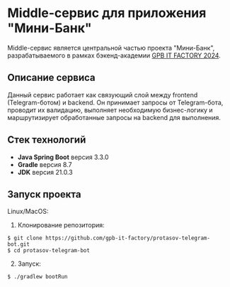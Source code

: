 # Middle-сервис для приложения "Мини-Банк"
Middle-сервис является центральной частью проекта "Мини-Банк", разрабатываемого в рамках бэкенд-академии [GPB IT FACTORY 2024](https://gpb.fut.ru/itfactory/backend).

## Описание сервиса

Данный сервис работает как связующий слой между frontend (Telegram-ботом) и backend.
Он принимает запросы от Telegram-бота, проводит их валидацию, выполняет необходимую бизнес-логику и маршрутизирует обработанные запросы на backend для выполнения.

## Стек технологий

- **Java Spring Boot** версия 3.3.0
- **Gradle** версия 8.7
- **JDK** версия 21.0.3

## Запуск проекта

Linux/MacOS:

1. Клонирование репозитория:
```
$ git clone https://github.com/gpb-it-factory/protasov-telegram-bot.git
$ cd protasov-telegram-bot
```
2. Запуск:

```
$ ./gradlew bootRun
```